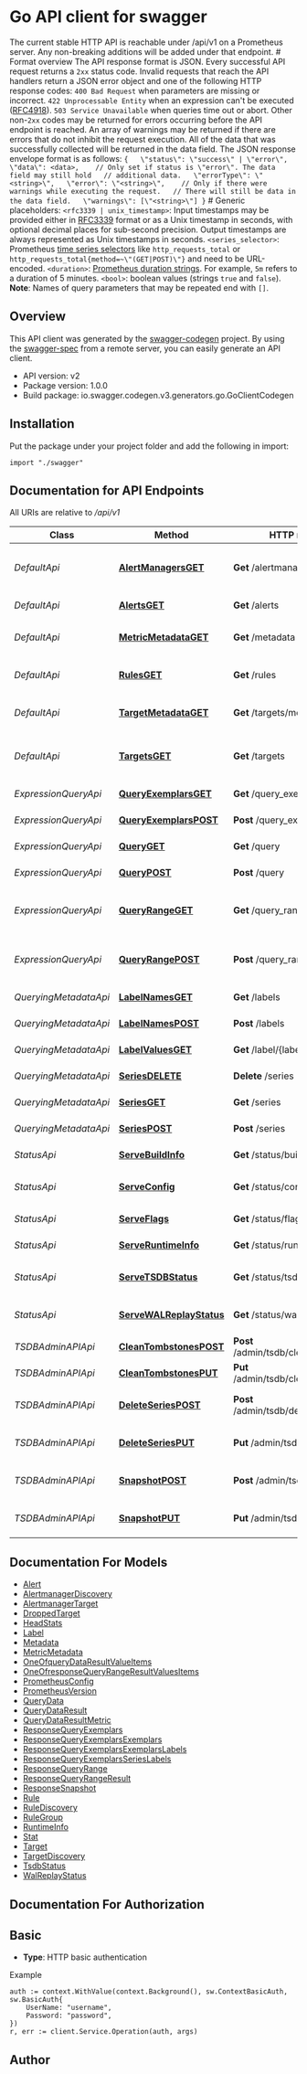 # Go API client for swagger

The current stable HTTP API is reachable under /api/v1 on a Prometheus server. Any non-breaking additions will be added under that endpoint.  # Format overview The API response format is JSON. Every successful API request returns a ```2xx``` status code.  Invalid requests that reach the API handlers return a JSON error object and one of the following HTTP response codes:  ```400 Bad Request``` when parameters are missing or incorrect. ```422 Unprocessable Entity``` when an expression can't be executed ([RFC4918](https://datatracker.ietf.org/doc/html/rfc4918#page-78)). ```503 Service Unavailable``` when queries time out or abort.  Other non-```2xx``` codes may be returned for errors occurring before the API endpoint is reached.  An array of warnings may be returned if there are errors that do not inhibit the request execution. All of the data that was successfully collected will be returned in the data field.  The JSON response envelope format is as follows:  ``` {   \"status\": \"success\" | \"error\",   \"data\": <data>,    // Only set if status is \"error\". The data field may still hold   // additional data.   \"errorType\": \"<string>\",   \"error\": \"<string>\",    // Only if there were warnings while executing the request.   // There will still be data in the data field.   \"warnings\": [\"<string>\"] } ``` # Generic placeholders:  ```<rfc3339 | unix_timestamp>```: Input timestamps may be provided either in [RFC3339](https://www.ietf.org/rfc/rfc3339.txt) format or as a Unix timestamp in seconds, with optional decimal places for sub-second precision. Output timestamps are always represented as Unix timestamps in seconds.  ```<series_selector>```: Prometheus [time series selectors](https://prometheus.io/docs/prometheus/latest/querying/basics/#time-series-selectors) like ```http_requests_total``` or ```http_requests_total{method=~\"(GET|POST)\"}``` and need to be URL-encoded.  ```<duration>```: [Prometheus duration strings](https://prometheus.io/docs/prometheus/latest/querying/basics/#time_durations). For example, ```5m``` refers to a duration of 5 minutes.  ```<bool>```: boolean values (strings ```true``` and ```false```).  **Note**: Names of query parameters that may be repeated end with ```[]```. 

## Overview
This API client was generated by the [swagger-codegen](https://github.com/swagger-api/swagger-codegen) project.  By using the [swagger-spec](https://github.com/swagger-api/swagger-spec) from a remote server, you can easily generate an API client.

- API version: v2
- Package version: 1.0.0
- Build package: io.swagger.codegen.v3.generators.go.GoClientCodegen

## Installation
Put the package under your project folder and add the following in import:
```golang
import "./swagger"
```

## Documentation for API Endpoints

All URIs are relative to */api/v1*

Class | Method | HTTP request | Description
------------ | ------------- | ------------- | -------------
*DefaultApi* | [**AlertManagersGET**](docs/DefaultApi.md#alertmanagersget) | **Get** /alertmanagers | Returns current alertmanager discovery
*DefaultApi* | [**AlertsGET**](docs/DefaultApi.md#alertsget) | **Get** /alerts | Returns active alerts
*DefaultApi* | [**MetricMetadataGET**](docs/DefaultApi.md#metricmetadataget) | **Get** /metadata | Returns metric metadata
*DefaultApi* | [**RulesGET**](docs/DefaultApi.md#rulesget) | **Get** /rules | Returns currently loaded rules
*DefaultApi* | [**TargetMetadataGET**](docs/DefaultApi.md#targetmetadataget) | **Get** /targets/metadata | Returns target metadata
*DefaultApi* | [**TargetsGET**](docs/DefaultApi.md#targetsget) | **Get** /targets | Returns current target discovery.
*ExpressionQueryApi* | [**QueryExemplarsGET**](docs/ExpressionQueryApi.md#queryexemplarsget) | **Get** /query_exemplars | Returns list of Exemplars
*ExpressionQueryApi* | [**QueryExemplarsPOST**](docs/ExpressionQueryApi.md#queryexemplarspost) | **Post** /query_exemplars | Returns list of Exemplars
*ExpressionQueryApi* | [**QueryGET**](docs/ExpressionQueryApi.md#queryget) | **Get** /query | Evaluates instant query
*ExpressionQueryApi* | [**QueryPOST**](docs/ExpressionQueryApi.md#querypost) | **Post** /query | Evaluates instant query
*ExpressionQueryApi* | [**QueryRangeGET**](docs/ExpressionQueryApi.md#queryrangeget) | **Get** /query_range | Evaluates query over range of time.
*ExpressionQueryApi* | [**QueryRangePOST**](docs/ExpressionQueryApi.md#queryrangepost) | **Post** /query_range | Evaluates query over range of time.
*QueryingMetadataApi* | [**LabelNamesGET**](docs/QueryingMetadataApi.md#labelnamesget) | **Get** /labels | Returns label names
*QueryingMetadataApi* | [**LabelNamesPOST**](docs/QueryingMetadataApi.md#labelnamespost) | **Post** /labels | Returns label names
*QueryingMetadataApi* | [**LabelValuesGET**](docs/QueryingMetadataApi.md#labelvaluesget) | **Get** /label/{label_name}/values | Returns label values
*QueryingMetadataApi* | [**SeriesDELETE**](docs/QueryingMetadataApi.md#seriesdelete) | **Delete** /series | Returns time series
*QueryingMetadataApi* | [**SeriesGET**](docs/QueryingMetadataApi.md#seriesget) | **Get** /series | Returns time series
*QueryingMetadataApi* | [**SeriesPOST**](docs/QueryingMetadataApi.md#seriespost) | **Post** /series | Returns time series
*StatusApi* | [**ServeBuildInfo**](docs/StatusApi.md#servebuildinfo) | **Get** /status/buildinfo | Returns build information
*StatusApi* | [**ServeConfig**](docs/StatusApi.md#serveconfig) | **Get** /status/config | Returns configuration file
*StatusApi* | [**ServeFlags**](docs/StatusApi.md#serveflags) | **Get** /status/flags | Returns flag values
*StatusApi* | [**ServeRuntimeInfo**](docs/StatusApi.md#serveruntimeinfo) | **Get** /status/runtimeinfo | Returns runtime info
*StatusApi* | [**ServeTSDBStatus**](docs/StatusApi.md#servetsdbstatus) | **Get** /status/tsdb | Returns statistics about TSBD
*StatusApi* | [**ServeWALReplayStatus**](docs/StatusApi.md#servewalreplaystatus) | **Get** /status/walreplay | Returns info about WAL replay.
*TSDBAdminAPIApi* | [**CleanTombstonesPOST**](docs/TSDBAdminAPIApi.md#cleantombstonespost) | **Post** /admin/tsdb/clean_tombstones | Removes deleted data
*TSDBAdminAPIApi* | [**CleanTombstonesPUT**](docs/TSDBAdminAPIApi.md#cleantombstonesput) | **Put** /admin/tsdb/clean_tombstones | Removes deleted data
*TSDBAdminAPIApi* | [**DeleteSeriesPOST**](docs/TSDBAdminAPIApi.md#deleteseriespost) | **Post** /admin/tsdb/delete_series | Deletes selected data
*TSDBAdminAPIApi* | [**DeleteSeriesPUT**](docs/TSDBAdminAPIApi.md#deleteseriesput) | **Put** /admin/tsdb/delete_series | Deletes selected data
*TSDBAdminAPIApi* | [**SnapshotPOST**](docs/TSDBAdminAPIApi.md#snapshotpost) | **Post** /admin/tsdb/snapshot | Creates Snapshot of current data
*TSDBAdminAPIApi* | [**SnapshotPUT**](docs/TSDBAdminAPIApi.md#snapshotput) | **Put** /admin/tsdb/snapshot | Creates Snapshot of current data

## Documentation For Models

 - [Alert](docs/Alert.md)
 - [AlertmanagerDiscovery](docs/AlertmanagerDiscovery.md)
 - [AlertmanagerTarget](docs/AlertmanagerTarget.md)
 - [DroppedTarget](docs/DroppedTarget.md)
 - [HeadStats](docs/HeadStats.md)
 - [Label](docs/Label.md)
 - [Metadata](docs/Metadata.md)
 - [MetricMetadata](docs/MetricMetadata.md)
 - [OneOfqueryDataResultValueItems](docs/OneOfqueryDataResultValueItems.md)
 - [OneOfresponseQueryRangeResultValuesItems](docs/OneOfresponseQueryRangeResultValuesItems.md)
 - [PrometheusConfig](docs/PrometheusConfig.md)
 - [PrometheusVersion](docs/PrometheusVersion.md)
 - [QueryData](docs/QueryData.md)
 - [QueryDataResult](docs/QueryDataResult.md)
 - [QueryDataResultMetric](docs/QueryDataResultMetric.md)
 - [ResponseQueryExemplars](docs/ResponseQueryExemplars.md)
 - [ResponseQueryExemplarsExemplars](docs/ResponseQueryExemplarsExemplars.md)
 - [ResponseQueryExemplarsExemplarsLabels](docs/ResponseQueryExemplarsExemplarsLabels.md)
 - [ResponseQueryExemplarsSeriesLabels](docs/ResponseQueryExemplarsSeriesLabels.md)
 - [ResponseQueryRange](docs/ResponseQueryRange.md)
 - [ResponseQueryRangeResult](docs/ResponseQueryRangeResult.md)
 - [ResponseSnapshot](docs/ResponseSnapshot.md)
 - [Rule](docs/Rule.md)
 - [RuleDiscovery](docs/RuleDiscovery.md)
 - [RuleGroup](docs/RuleGroup.md)
 - [RuntimeInfo](docs/RuntimeInfo.md)
 - [Stat](docs/Stat.md)
 - [Target](docs/Target.md)
 - [TargetDiscovery](docs/TargetDiscovery.md)
 - [TsdbStatus](docs/TsdbStatus.md)
 - [WalReplayStatus](docs/WalReplayStatus.md)

## Documentation For Authorization

## Basic
- **Type**: HTTP basic authentication

Example
```golang
auth := context.WithValue(context.Background(), sw.ContextBasicAuth, sw.BasicAuth{
	UserName: "username",
	Password: "password",
})
r, err := client.Service.Operation(auth, args)
```

## Author


